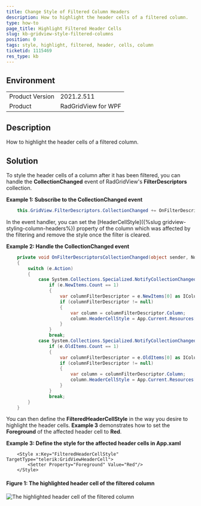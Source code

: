 ```yaml
---
title: Change Style of Filtered Column Headers
description: How to highlight the header cells of a filtered column.
type: how-to
page_title: Highlight Filtered Header Cells
slug: kb-gridview-style-filtered-columns
position: 0
tags: style, highlight, filtered, header, cells, column
ticketid: 1115469
res_type: kb
---
```


## Environment
<table>
	<tr>
		<td>Product Version</td>
		<td>2021.2.511</td>
	</tr>
	<tr>
		<td>Product</td>
		<td>RadGridView for WPF</td>
	</tr>
</table>

## Description

How to highlight the header cells of a filtered column.

## Solution

To style the header cells of a column after it has been filtered, you can handle the **CollectionChanged** event of RadGridView's **FilterDescriptors** collection.

__Example 1: Subscribe to the CollectionChanged event__

```C#
	this.GridView.FilterDescriptors.CollectionChanged += OnFilterDescriptorsCollectionChanged;
```

In the event handler, you can set the [HeaderCellStyle]({%slug gridview-styling-column-headers%}) property of the column which was affected by the filtering and remove the style once the filter is cleared.

__Example 2: Handle the CollectionChanged event__

```C#
	private void OnFilterDescriptorsCollectionChanged(object sender, NotifyCollectionChangedEventArgs e)
	{
		switch (e.Action)
		{
			case System.Collections.Specialized.NotifyCollectionChangedAction.Add:
				if (e.NewItems.Count == 1)
				{
					var columnFilterDescriptor = e.NewItems[0] as IColumnFilterDescriptor;
					if (columnFilterDescriptor != null)
					{
						var column = columnFilterDescriptor.Column;
						column.HeaderCellStyle = App.Current.Resources["FilteredHeaderCellStyle"] as Style;
					}
				}
				break;
			case System.Collections.Specialized.NotifyCollectionChangedAction.Remove:
				if (e.OldItems.Count == 1)
				{
					var columnFilterDescriptor = e.OldItems[0] as IColumnFilterDescriptor;
					if (columnFilterDescriptor != null)
					{
						var column = columnFilterDescriptor.Column;
						column.HeaderCellStyle = App.Current.Resources["FilteredHeaderCellStyle"] as Style;
					}
				}
				break;
		}
	}
```

You can then define the **FilteredHeaderCellStyle** in the way you desire to highlight the header cells. **Example 3** demonstrates how to set the **Foreground** of the affected header cell to **Red**.

__Example 3: Define the style for the affected header cells in App.xaml__
```XAML
	<Style x:Key="FilteredHeaderCellStyle" TargetType="telerik:GridViewHeaderCell">
		<Setter Property="Foreground" Value="Red"/>
	</Style>
```

#### Figure 1: The highlighted header cell of the filtered column

![The highlighted header cell of the filtered column](images/kb-gridview-style-filtered-columns-1.png)
